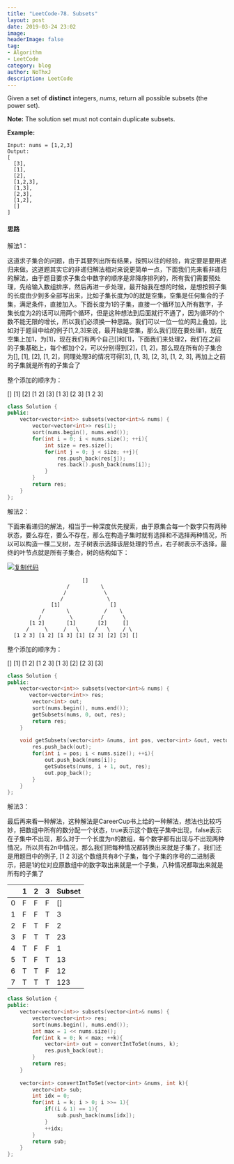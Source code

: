 ```yaml
---
title: "LeetCode-78. Subsets"
layout: post
date: 2019-03-24 23:02
image: 
headerImage: false
tag:
- Algorithm
- LeetCode
category: blog
author: NoThxJ
description: LeetCode
---
```


Given a set of **distinct** integers, *nums*, return all possible subsets (the power set).

**Note:** The solution set must not contain duplicate subsets.

**Example:**

```
Input: nums = [1,2,3]
Output:
[
  [3],
  [1],
  [2],
  [1,2,3],
  [1,3],
  [2,3],
  [1,2],
  []
]
```

#### 思路

解法1：

这道求子集合的问题，由于其要列出所有结果，按照以往的经验，肯定要是要用递归来做。这道题其实它的非递归解法相对来说更简单一点，下面我们先来看非递归的解法，由于题目要求子集合中数字的顺序是非降序排列的，所有我们需要预处理，先给输入数组排序，然后再进一步处理，最开始我在想的时候，是想按照子集的长度由少到多全部写出来，比如子集长度为0的就是空集，空集是任何集合的子集，满足条件，直接加入。下面长度为1的子集，直接一个循环加入所有数字，子集长度为2的话可以用两个循环，但是这种想法到后面就行不通了，因为循环的个数不能无限的增长，所以我们必须换一种思路。我们可以一位一位的网上叠加，比如对于题目中给的例子[1,2,3]来说，最开始是空集，那么我们现在要处理1，就在空集上加1，为[1]，现在我们有两个自己[]和[1]，下面我们来处理2，我们在之前的子集基础上，每个都加个2，可以分别得到[2]，[1, 2]，那么现在所有的子集合为[], [1], [2], [1, 2]，同理处理3的情况可得[3], [1, 3], [2, 3], [1, 2, 3], 再加上之前的子集就是所有的子集合了

整个添加的顺序为：

[]
[1]
[2]
[1 2]
[3]
[1 3]
[2 3]
[1 2 3]

```c++
class Solution {
public:
    vector<vector<int>> subsets(vector<int>& nums) {
        vector<vector<int>> res(1);
        sort(nums.begin(), nums.end());
        for(int i = 0; i < nums.size(); ++i){
            int size = res.size();
            for(int j = 0; j < size; ++j){
                res.push_back(res[j]);
                res.back().push_back(nums[i]);
            }
        }
        return res;
    }
};
```

解法2：

下面来看递归的解法，相当于一种深度优先搜索，由于原集合每一个数字只有两种状态，要么存在，要么不存在，那么在构造子集时就有选择和不选择两种情况，所以可以构造一棵二叉树，左子树表示选择该层处理的节点，右子树表示不选择，最终的叶节点就是所有子集合，树的结构如下：

[![复制代码](http://common.cnblogs.com/images/copycode.gif)](javascript:void(0);)

```
                        []        
                   /          \        
                  /            \     
                 /              \
              [1]                []
           /       \           /    \
          /         \         /      \        
       [1 2]       [1]       [2]     []
      /     \     /   \     /   \    / \
  [1 2 3] [1 2] [1 3] [1] [2 3] [2] [3] []    
```

整个添加的顺序为：

[]
[1]
[1 2]
[1 2 3]
[1 3]
[2]
[2 3]
[3]

```c++
class Solution {
public:
    vector<vector<int>> subsets(vector<int>& nums) {
       vector<vector<int>> res;
        vector<int> out;
        sort(nums.begin(), nums.end());
        getSubsets(nums, 0, out, res);
        return res;
    }
    
    void getSubsets(vector<int> &nums, int pos, vector<int> &out, vector<vector<int>> &res){
        res.push_back(out);
        for(int i = pos; i < nums.size(); ++i){
            out.push_back(nums[i]);
            getSubsets(nums, i + 1, out, res);
            out.pop_back();
        }
    }
};
```

解法3：

最后再来看一种解法，这种解法是CareerCup书上给的一种解法，想法也比较巧妙，把数组中所有的数分配一个状态，true表示这个数在子集中出现，false表示在子集中不出现，那么对于一个长度为n的数组，每个数字都有出现与不出现两种情况，所以共有2n中情况，那么我们把每种情况都转换出来就是子集了，我们还是用题目中的例子, [1 2 3]这个数组共有8个子集，每个子集的序号的二进制表示，把是1的位对应原数组中的数字取出来就是一个子集，八种情况都取出来就是所有的子集了

|      | 1    | 2    | 3    | Subset |
| ---- | ---- | ---- | ---- | ------ |
| 0    | F    | F    | F    | []     |
| 1    | F    | F    | T    | 3      |
| 2    | F    | T    | F    | 2      |
| 3    | F    | T    | T    | 23     |
| 4    | T    | F    | F    | 1      |
| 5    | T    | F    | T    | 13     |
| 6    | T    | T    | F    | 12     |
| 7    | T    | T    | T    | 123    |

```c++
class Solution {
public:
    vector<vector<int>> subsets(vector<int>& nums) {
        vector<vector<int>> res;
        sort(nums.begin(), nums.end());
        int max = 1 << nums.size();
        for(int k = 0; k < max; ++k){
            vector<int> out = convertIntToSet(nums, k);
            res.push_back(out);
        }
        return res;
    }
    
    vector<int> convertIntToSet(vector<int> &nums, int k){
        vector<int> sub;
        int idx = 0;
        for(int i = k; i > 0; i >>= 1){
            if((i & 1) == 1){
                sub.push_back(nums[idx]);
            }
            ++idx;
        }
        return sub;
    }
};
```

